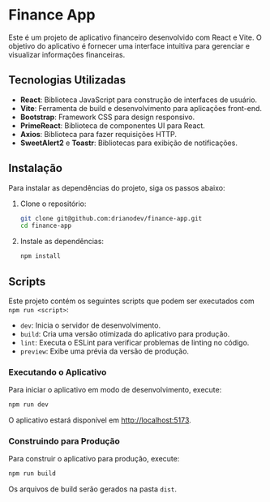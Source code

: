 # Finance App

Este é um projeto de aplicativo financeiro desenvolvido com React e Vite. O objetivo do aplicativo é fornecer uma interface intuitiva para gerenciar e visualizar informações financeiras.

## Tecnologias Utilizadas

- **React**: Biblioteca JavaScript para construção de interfaces de usuário.
- **Vite**: Ferramenta de build e desenvolvimento para aplicações front-end.
- **Bootstrap**: Framework CSS para design responsivo.
- **PrimeReact**: Biblioteca de componentes UI para React.
- **Axios**: Biblioteca para fazer requisições HTTP.
- **SweetAlert2** e **Toastr**: Bibliotecas para exibição de notificações.

## Instalação

Para instalar as dependências do projeto, siga os passos abaixo:

1. Clone o repositório:

    ```bash
    git clone git@github.com:drianodev/finance-app.git
    cd finance-app
    ```

2. Instale as dependências:

    ```bash
    npm install
    ```

## Scripts

Este projeto contém os seguintes scripts que podem ser executados com `npm run <script>`:

- `dev`: Inicia o servidor de desenvolvimento.
- `build`: Cria uma versão otimizada do aplicativo para produção.
- `lint`: Executa o ESLint para verificar problemas de linting no código.
- `preview`: Exibe uma prévia da versão de produção.

### Executando o Aplicativo

Para iniciar o aplicativo em modo de desenvolvimento, execute:

```bash
npm run dev
```

O aplicativo estará disponível em [http://localhost:5173](http://localhost:5173).

### Construindo para Produção

Para construir o aplicativo para produção, execute:

```bash
npm run build
```

Os arquivos de build serão gerados na pasta `dist`.